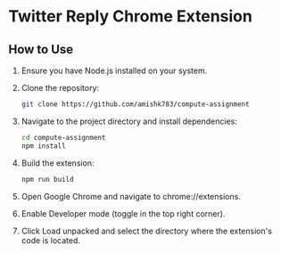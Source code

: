 # Twitter Reply Chrome Extension

## How to Use

1. Ensure you have Node.js installed on your system.
2. Clone the repository:

    ```bash
    git clone https://github.com/amishk783/compute-assignment
    ```

3. Navigate to the project directory and install dependencies:

    ```bash
    cd compute-assignment
    npm install
    ```

4. Build the extension:

    ```bash
    npm run build
    ```
5. Open Google Chrome and navigate to chrome://extensions.
6. Enable Developer mode (toggle in the top right corner).
7. Click Load unpacked and select the directory where the extension's code is located.

